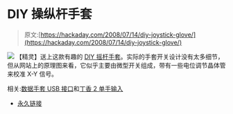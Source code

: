 # DIY 操纵杆手套

> 原文:[https://hackaday.com/2008/07/14/diy-joystick-glove/](https://hackaday.com/2008/07/14/diy-joystick-glove/)

![](../Images/0e2b91b67681bd84de78f08669a792b0.png)
【精灵】送上这款有趣的 [DIY 摇杆手套](http://texno-memory.livejournal.com/3016.html)。实际的手套开关设计没有太多细节，但从网站上的原理图来看，它似乎主要由微型开关组成，带有一些电位调节晶体管来校准 X-Y 信号。

相关:[数据手套 USB 接口](http://www.hackaday.com/2008/07/12/handusb-data-gloves-interface/)和[丁香 2 单手输入](http://www.hackaday.com/2008/07/12/clove-2-glove-for-one-handed-input/)

*   [永久链接](http://texno-memory.livejournal.com/3016.html)